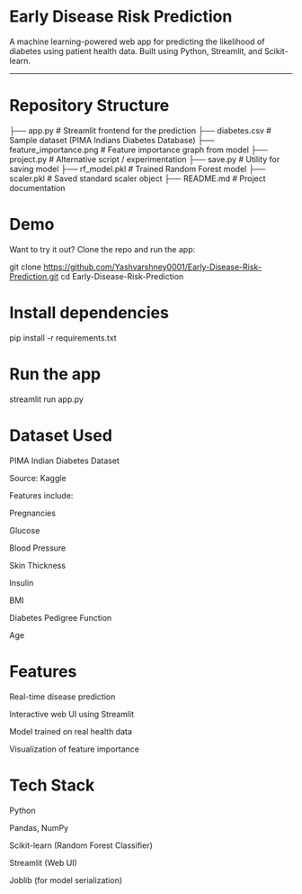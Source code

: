 # Early Disease Risk Prediction

A machine learning-powered web app for predicting the likelihood of diabetes using patient health data. Built using Python, Streamlit, and Scikit-learn.

---

# Repository Structure

├── app.py                  # Streamlit frontend for the prediction
├── diabetes.csv            # Sample dataset (PIMA Indians Diabetes Database)
├── feature_importance.png  # Feature importance graph from model
├── project.py              # Alternative script / experimentation
├── save.py                 # Utility for saving model
├── rf_model.pkl            # Trained Random Forest model
├── scaler.pkl              # Saved standard scaler object
├── README.md               # Project documentation

# Demo
Want to try it out? Clone the repo and run the app:

git clone https://github.com/Yashvarshney0001/Early-Disease-Risk-Prediction.git
cd Early-Disease-Risk-Prediction

# Install dependencies
pip install -r requirements.txt

# Run the app
streamlit run app.py
# Dataset Used
PIMA Indian Diabetes Dataset

Source: Kaggle

Features include:

Pregnancies

Glucose

Blood Pressure

Skin Thickness

Insulin

BMI

Diabetes Pedigree Function

Age

# Features
 Real-time disease prediction

 Interactive web UI using Streamlit

 Model trained on real health data

 Visualization of feature importance

# Tech Stack
Python

Pandas, NumPy

Scikit-learn (Random Forest Classifier)

Streamlit (Web UI)

Joblib (for model serialization)


